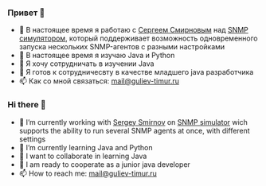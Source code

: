 ### Привет 👋

- 🔭 В настоящее время я работаю с [Сергеем Смирновым](https://github.com/sv-smirnov "sv-smirnov") над [SNMP симулятором](https://github.com/Timzmei/RTRS_Crack "RTRS_Crack"), который поддерживает возможность одновременного запуска нескольких SNMP-агентов с разными настройками
- 🌱 В настоящее время я изучаю Java и Python
- 👯 Я хочу сотрудничать в изучении Java
- 🤔 Я готов к сотрудничесвту в качестве младшего java разработчика 
- 📫 Как со мной связаться: mail@guliev-timur.ru


### Hi there 👋

- 🔭 I’m currently working with [Sergey Smirnov](https://github.com/sv-smirnov "sv-smirnov") on [SNMP simulator](https://github.com/Timzmei/RTRS_Crack "RTRS_Crack") wich supports the ability to run several SNMP agents at once, with different settings
- 🌱 I’m currently learning Java and Python
- 👯 I want to collaborate in learning Java
- 🤔 I am ready to cooperate as a junior java developer
- 📫 How to reach me: mail@guliev-timur.ru
